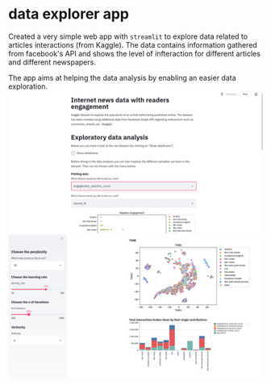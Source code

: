# data explorer app 

Created a very simple web app with `streamlit` to explore data related to articles interactions (from Kaggle). The data contains information gathered from facebook's API and shows the level of infteraction for different articles and different newspapers.

The app aims at helping the data analysis by enabling an easier data exploration. 
![alt text](https://github.com/saramasarone/data_explorer_app/blob/main/Screenshot%20from%202020-11-29%2020-29-27.png)
![alt text](https://github.com/saramasarone/data_explorer_app/blob/main/Screenshot%20from%202020-11-29%2020-35-58.png)
